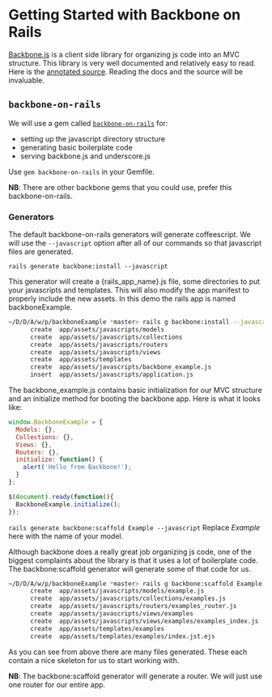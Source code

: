 # Getting Started with Backbone on Rails

[Backbone.js][backbonejs] is a client side library for organizing js code into 
an MVC structure. This library is very well documented and relatively easy to 
read. Here is the [annotated source][annotated-source]. Reading the docs and 
the source will be invaluable. 

## `backbone-on-rails`

We will use a gem called [`backbone-on-rails`][backbone-on-rails] for:
+  setting up the javascript directory structure
+  generating basic boilerplate code 
+  serving backbone.js and underscore.js

Use `gem backbone-on-rails` in your Gemfile. 

**NB**: There are other backbone gems that you could use, prefer this 
backbone-on-rails.

### Generators

The default backbone-on-rails generators will generate 
coffeescript. We will use the `--javascript` option after all of our commands 
so that javascript files are generated.

`rails generate backbone:install --javascript`

This generator will create a {rails_app_name}.js file, some directories to 
put your javascripts and templates. This will also modify the app manifest to 
properly include the new assets. In this demo the rails app is named backboneExample.

```sh
~/D/D/A/w/p/backboneExample *master> rails g backbone:install --javascript
      create  app/assets/javascripts/models
      create  app/assets/javascripts/collections
      create  app/assets/javascripts/routers
      create  app/assets/javascripts/views
      create  app/assets/templates
      create  app/assets/javascripts/backbone_example.js
      insert  app/assets/javascripts/application.js
```

The backbone_example.js contains basic initialization for our MVC structure 
and an initialize method for booting the backbone app. Here is what it looks 
like:

```js
window.BackboneExample = {
  Models: {},
  Collections: {},
  Views: {},
  Routers: {},
  initialize: function() {
    alert('Hello from Backbone!');
  }
};

$(document).ready(function(){
  BackboneExample.initialize();
});
```

`rails generate backbone:scaffold Example --javascript` Replace _Example_ here 
with the name of your model.

Although backbone does a really great job organizing js code, one of the biggest 
complaints about the library is that it uses a lot of boilerplate code. The 
backbone:scaffold generator will generate some of that code for us.

```sh
~/D/D/A/w/p/backboneExample *master> rails g backbone:scaffold Example --javascript
      create  app/assets/javascripts/models/example.js
      create  app/assets/javascripts/collections/examples.js
      create  app/assets/javascripts/routers/examples_router.js
      create  app/assets/javascripts/views/examples
      create  app/assets/javascripts/views/examples/examples_index.js
      create  app/assets/templates/examples
      create  app/assets/templates/examples/index.jst.ejs
```

As you can see from above there are many files generated. These each contain a 
nice skeleton for us to start working with. 

**NB**: The backbone:scaffold generator will generate a router. We will just use 
one router for our entire app.

[backbonejs]: http://backbonejs.org/
[backbone-on-rails]: https://github.com/meleyal/backbone-on-rails
[annotated-source]: http://backbonejs.org/docs/backbone.html
